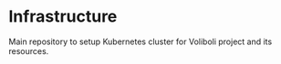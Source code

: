 # Infrastructure

Main repository to setup Kubernetes cluster for Voliboli project and its resources.
